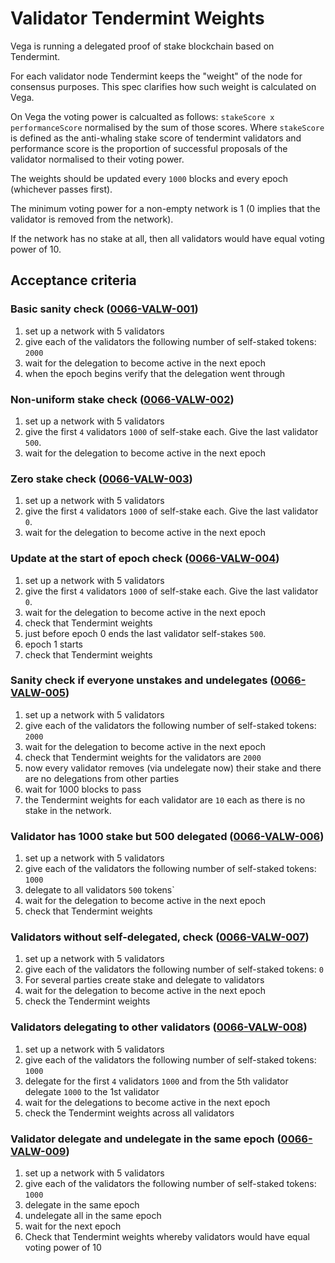 # Validator Tendermint Weights

Vega is running a delegated proof of stake blockchain based on Tendermint. 

For each validator node Tendermint keeps the "weight" of the node for consensus purposes. This spec clarifies how such weight is calculated on Vega. 

On Vega the voting power is calcualted as follows: `stakeScore x performanceScore` normalised by the sum of those scores. Where `stakeScore` is defined as the anti-whaling stake score of tendermint validators and performance score is the proportion of successful proposals of the validator normalised to their voting power. 

The weights should be updated every `1000` blocks and every epoch (whichever passes first).

The minimum voting power for a non-empty network is 1 (0 implies that the validator is removed from the network).

If the network has no stake at all, then all validators would have equal voting power of 10. 
## Acceptance criteria 

### Basic sanity check (<a name="0066-VALW-001" href="#0066-VALW-001">0066-VALW-001</a>)
1. set up a network with 5 validators 
2. give each of the validators the following number of self-staked tokens: `2000`
3. wait for the delegation to become active in the next epoch
4. when the epoch begins verify that the delegation went through


### Non-uniform stake check (<a name="0066-VALW-002" href="#0066-VALW-002">0066-VALW-002</a>)
1. set up a network with 5 validators
2. give the first `4` validators `1000` of self-stake each. Give the last validator `500`. 
3. wait for the delegation to become active in the next epoch


### Zero stake check  (<a name="0066-VALW-003" href="#0066-VALW-003">0066-VALW-003</a>)
1. set up a network with 5 validators
2. give the first `4` validators `1000` of self-stake each. Give the last validator `0`. 
3. wait for the delegation to become active in the next epoch


### Update at the start of epoch check (<a name="0066-VALW-004" href="#0066-VALW-004">0066-VALW-004</a>)
1. set up a network with 5 validators
2. give the first `4` validators `1000` of self-stake each. Give the last validator `0`. 
3. wait for the delegation to become active in the next epoch
5. check that Tendermint weights
6. just before epoch 0 ends the last validator self-stakes `500`. 
7. epoch 1 starts 
5. check that Tendermint weights


### Sanity check if everyone unstakes and undelegates (<a name="0066-VALW-005" href="#0066-VALW-005">0066-VALW-005</a>)
1. set up a network with 5 validators
2. give each of the validators the following number of self-staked tokens: `2000`
3. wait for the delegation to become active in the next epoch
4. check that Tendermint weights for the validators are `2000`
5. now every validator removes (via undelegate now) their stake and there are no delegations from other parties
6. wait for 1000 blocks to pass
7. the Tendermint weights for each validator are `10` each as there is no stake in the network. 

### Validator has 1000 stake but 500 delegated (<a name="0066-VALW-006" href="#0066-VALW-006">0066-VALW-006</a>)
1. set up a network with 5 validators
2. give each of the validators the following number of self-staked tokens: `1000`
3. delegate to all validators `500` tokens`
4. wait for the delegation to become active in the next epoch
5. check that Tendermint weights 

### Validators without self-delegated, check  (<a name="0066-VALW-007" href="#0066-VALW-007">0066-VALW-007</a>)
1. set up a network with 5 validators
2. give each of the validators the following number of self-staked tokens: `0`
3. For several parties create stake and delegate to validators
4. wait for the delegation to become active in the next epoch
5. check the Tendermint weights 

### Validators delegating to other validators (<a name="0066-VALW-008" href="#0066-VALW-008">0066-VALW-008</a>)
1. set up a network with 5 validators
2. give each of the validators the following number of self-staked tokens: `1000`
3. delegate for the first `4` validators `1000` and from the 5th validator delegate `1000` to the 1st validator
4. wait for the delegations to become active in the next epoch
5. check the Tendermint weights across all validators

### Validator delegate and undelegate in the same epoch (<a name="0066-VALW-009" href="#0066-VALW-009">0066-VALW-009</a>)
1. set up a network with 5 validators
2. give each of the validators the following number of self-staked tokens: `1000`
3. delegate in the same epoch
4. undelegate all in the same epoch
6. wait for the next epoch
7. Check that Tendermint weights whereby validators would have equal voting power of 10
